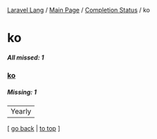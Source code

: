 [Laravel Lang](https://github.com/Laravel-Lang/lang) / [Main Page](../index.md) / [Completion Status](../status.md) / ko

# ko

##### All missed: 1


### [ko](https://github.com/Laravel-Lang/lang/blob/master/locales/ko/ko.json)

##### Missing: 1

<table >
<tr><td align="left" >
Yearly
</td>
</tr>

</table>


[ [go back](../status.md) | [to top](#) ]

